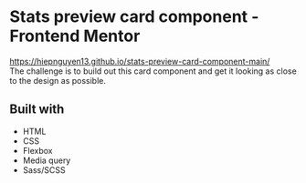 # Stats preview card component - Frontend Mentor

https://hiepnguyen13.github.io/stats-preview-card-component-main/  
The challenge is to build out this card component and get it looking as close to the design as possible.

## Built with

- HTML
- CSS
- Flexbox
- Media query
- Sass/SCSS
